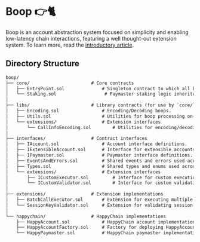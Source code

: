 # Boop 👉🐈  

Boop is an account abstraction system focused on simplicity and enabling low-latency chain
interactions, featuring a well thought-out extension system. To learn more, read the [introductory
article][boop-article].

[boop-article]: https://mirror.xyz/0x20Af38e22e1722F97f5A1b5afc96c00EECd566b2/x-u881uWh93iVHCnh8ELsFNh1_UJDopvyb4NoSy-Tos

## Directory Structure

```txt
boop/
├── core/                       # Core contracts
│   ├── EntryPoint.sol              # Singleton contract to which all boops are posted.
│   └── Staking.sol                  # Paymaster staking logic inherited by the entry point.
│
├── libs/                       # Library contracts (for use by `core/` and account/paymaster implementations)
│   ├── Encoding.sol                # Encoding/Decoding boops.
│   ├── Utils.sol                   # Utilities for boop processing on-chain.
│   └── extensions/                 # Extension interfaces
│       └── CallInfoEncoding.sol        # Utilities for encoding/decoding CallInfo structs for executors.
│
├── interfaces/                 # Contract interfaces
│   ├── IAccount.sol                # Account interface definitions.
│   ├── IExtensibleAccount.sol      # Interface for extensible accounts.
│   ├── IPaymaster.sol              # Paymaster interface definitions.
│   ├── EventsAndErrors.sol         # Shared events and errors used across the protocol
│   ├── Types.sol                   # Shared types and enums used across the protocol
│   └── extensions/                 # Extension interfaces
│       ├── ICustomExecutor.sol         # Interface for custom execution methods.
│       └── ICustomValidator.sol        # Interface for custom validation methods.
│
├── extensions/                 # Extension implementations
│   ├── BatchCallExecutor.sol       # Extension for executing multiple calls in a batch.
│   └── SessionKeyValidator.sol     # Extension for validating session keys.
│
└── happychain/                 # HappyChain implementations
    ├── HappyAccount.sol            # HappyChain account implementation.
    ├── HappyAccountFactory.sol     # Factory for deploying HappyAccount contracts.
    └── HappyPaymaster.sol          # HappyChain paymaster implementation for sponsoring boops.
```
